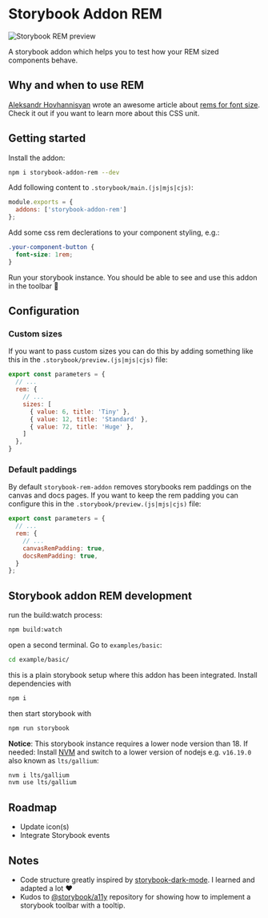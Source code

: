 
# Storybook Addon REM

![Storybook REM preview](https://raw.githubusercontent.com/soelen/storybook-addon-rem/master/.github/images/preview.gif)

A storybook addon which helps you to test how your REM sized components behave.

## Why and when to use REM

[Aleksandr Hovhannisyan](https://www.aleksandrhovhannisyan.com/blog/use-rems-for-font-size/) wrote an awesome article about [rems for font size](https://www.aleksandrhovhannisyan.com/blog/use-rems-for-font-size/). Check it out if you want to learn more about this CSS unit.

## Getting started

Install the addon:

```sh
npm i storybook-addon-rem --dev
```

Add following content to `.storybook/main.(js|mjs|cjs)`:

```js
module.exports = {
  addons: ['storybook-addon-rem']
};
```

Add some css rem declerations to your component styling, e.g.:

```css
.your-component-button {
  font-size: 1rem;
}
```

Run your storybook instance. You should be able to see and use this addon in the toolbar 🚀

## Configuration

### Custom sizes

If you want to pass custom sizes you can do this by adding something like this in the `.storybook/preview.(js|mjs|cjs)` file:
```js
export const parameters = {
  // ...
  rem: {
    // ...
    sizes: [
      { value: 6, title: 'Tiny' },
      { value: 12, title: 'Standard' },
      { value: 72, title: 'Huge' },
    ]
  },
}
```

### Default paddings

By default `storybook-rem-addon` removes storybooks rem paddings on the canvas and docs pages. If you want to keep the rem padding you can configure this in the `.storybook/preview.(js|mjs|cjs)` file:

```js
export const parameters = {
  // ...
  rem: {
    // ...
    canvasRemPadding: true,
    docsRemPadding: true,
  }
};
```


## Storybook addon REM development

run the build:watch process:

```sh
npm build:watch
```

open a second terminal. Go to `examples/basic`:

```sh
cd example/basic/
```

this is a plain storybook setup where this addon has been integrated. Install dependencies with

```sh
npm i
```

then start storybook with

```sh
npm run storybook
```

**Notice**: This storybook instance requires a lower node version than 18.
If needed: Install [NVM](https://github.com/nvm-sh/nvm) and switch to a
lower version of nodejs e.g. `v16.19.0` also known as `lts/gallium`:

```sh
nvm i lts/gallium
nvm use lts/gallium
```

## Roadmap

- Update icon(s)
- Integrate Storybook events

## Notes

- Code structure greatly inspired by [storybook-dark-mode](https://github.com/hipstersmoothie/storybook-dark-mode). I learned and adapted a lot ❤️
- Kudos to [@storybook/a11y](https://github.com/storybookjs/storybook/tree/master/addons/a11y) repository for showing how to implement a storybook toolbar with a tooltip.

